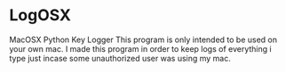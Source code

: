 # LogOSX
MacOSX Python Key Logger
This program is only intended to be used on your own mac. I made this program in order to keep logs of everything i type just incase some unauthorized user was using my mac. 
